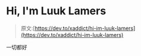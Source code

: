 # Hi, I'm Luuk Lamers

> 原文:[https://dev.to/xaddict/hi-im-luuk-lamers](https://dev.to/xaddict/hi-im-luuk-lamers)

一切都好